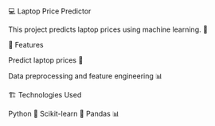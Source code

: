 💻 Laptop Price Predictor

This project predicts laptop prices using machine learning. 🚀

📌 Features

Predict laptop prices 🤖

Data preprocessing and feature engineering 📊

🏗️ Technologies Used

Python 🐍
Scikit-learn 🤖
Pandas   📊

